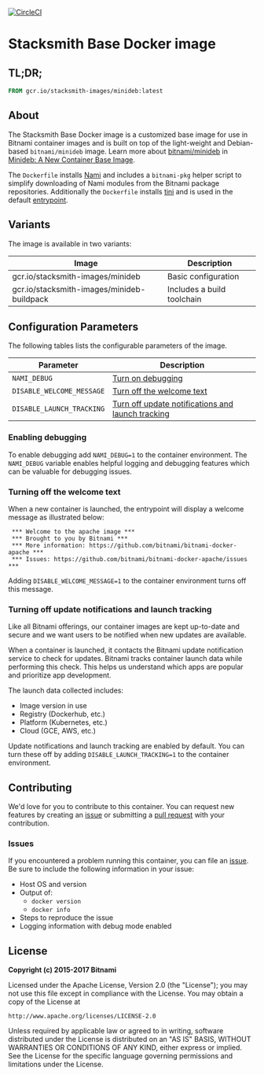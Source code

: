 [![CircleCI](https://circleci.com/gh/bitnami/stacksmith-base/tree/master.svg?style=shield)](https://circleci.com/gh/bitnami/stacksmith-base/tree/master)

# Stacksmith Base Docker image

## TL;DR;

```dockerfile
FROM gcr.io/stacksmith-images/minideb:latest
```

## About

The Stacksmith Base Docker image is a customized base image for use in Bitnami container images and is built on top of the light-weight and Debian-based `bitnami/minideb` image. Learn more about [bitnami/minideb](https://github.com/bitnami/minideb) in [Minideb: A New Container Base Image](https://engineering.bitnami.com/2016/11/02/minideb-a-new-container-base-image.html).

The `Dockerfile` installs [Nami](https://github.com/bitnami/nami) and includes a `bitnami-pkg` helper script to simplify downloading of Nami modules from the Bitnami package repositories. Additionally the `Dockerfile` installs [tini](https://github.com/krallin/tini)  and is used in the default [entrypoint](../../blob/master/rootfs/entrypoint.sh).

## Variants

The image is available in two variants:

|                   Image                    |        Description         |
|--------------------------------------------|----------------------------|
| gcr.io/stacksmith-images/minideb           | Basic configuration        |
| gcr.io/stacksmith-images/minideb-buildpack | Includes a build toolchain |

## Configuration Parameters

The following tables lists the configurable parameters of the image.

|         Parameter         |                                                Description                                                 |
|---------------------------|------------------------------------------------------------------------------------------------------------|
| `NAMI_DEBUG`              | [Turn on debugging](#enabling-debugging)                                                                   |
| `DISABLE_WELCOME_MESSAGE` | [Turn off the welcome text](#turning-off-the-welcome-text)                                                 |
| `DISABLE_LAUNCH_TRACKING` | [Turn off update notifications and launch tracking](#turning-off-update-notifications-and-launch-tracking) |

### Enabling debugging

To enable debugging add `NAMI_DEBUG=1` to the container environment. The `NAMI_DEBUG` variable enables helpful logging and debugging features which can be valuable for debugging issues.

### Turning off the welcome text

When a new container is launched, the entrypoint will display a welcome message as illustrated below:

```console
 *** Welcome to the apache image ***
 *** Brought to you by Bitnami ***
 *** More information: https://github.com/bitnami/bitnami-docker-apache ***
 *** Issues: https://github.com/bitnami/bitnami-docker-apache/issues ***
```

Adding `DISABLE_WELCOME_MESSAGE=1` to the container environment turns off this message.

### Turning off update notifications and launch tracking

Like all Bitnami offerings, our container images are kept up-to-date and secure and we want users to be notified when new updates are available.

When a container is launched, it contacts the Bitnami update notification service to check for updates. Bitnami tracks container launch data while performing this check. This helps us understand which apps are popular and prioritize app development.

The launch data collected includes:

  - Image version in use
  - Registry (Dockerhub, etc.)
  - Platform (Kubernetes, etc.)
  - Cloud (GCE, AWS, etc.)

Update notifications and launch tracking are enabled by default. You can turn these off by adding `DISABLE_LAUNCH_TRACKING=1` to the container environment.

## Contributing

We'd love for you to contribute to this container. You can request new features by creating an [issue](../../issues/new) or submitting a [pull request](../../issues/pull) with your contribution.

### Issues

If you encountered a problem running this container, you can file an [issue](../../issues/new). Be sure to include the following information in your issue:

- Host OS and version
- Output of:
  + `docker version`
  + `docker info`
- Steps to reproduce the issue
- Logging information with debug mode enabled

## License

__Copyright (c) 2015-2017 Bitnami__

Licensed under the Apache License, Version 2.0 (the "License");
you may not use this file except in compliance with the License.
You may obtain a copy of the License at

    http://www.apache.org/licenses/LICENSE-2.0

Unless required by applicable law or agreed to in writing, software
distributed under the License is distributed on an "AS IS" BASIS,
WITHOUT WARRANTIES OR CONDITIONS OF ANY KIND, either express or implied.
See the License for the specific language governing permissions and
limitations under the License.
